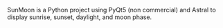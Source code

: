 SunMoon is a Python project using PyQt5 (non commercial) and Astral to display sunrise, sunset, daylight, and moon phase.